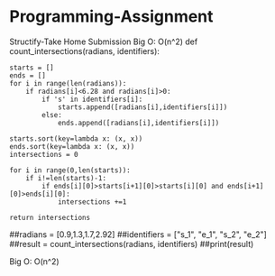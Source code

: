 # Programming-Assignment
Structify-Take Home Submission
Big O: O(n^2)
def count_intersections(radians, identifiers):
    
    starts = []
    ends = []
    for i in range(len(radians)):
        if radians[i]<6.28 and radians[i]>0:
            if 's' in identifiers[i]:
                starts.append([radians[i],identifiers[i]])
            else:
                ends.append([radians[i],identifiers[i]])
                
    starts.sort(key=lambda x: (x, x))
    ends.sort(key=lambda x: (x, x))
    intersections = 0
    
    for i in range(0,len(starts)):
        if i!=len(starts)-1:
            if ends[i][0]>starts[i+1][0]>starts[i][0] and ends[i+1][0]>ends[i][0]:
                intersections +=1
                
    return intersections

##radians = [0.9,1.3,1.7,2.92]
##identifiers = ["s_1", "e_1", "s_2", "e_2"]
##result = count_intersections(radians, identifiers)
##print(result)

Big O: O(n^2)
